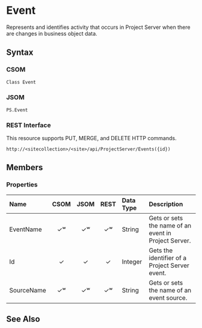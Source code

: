 [comment]: # (Name:Event)
[comment]: # (Type:Object)
[comment]: # (Status:Incomplete)
[comment]: # (GeneratedDate:2016-12-13 02:07:22Z)

# Event

Represents and identifies activity that occurs in Project Server when there are changes in business object data.



## Syntax

### CSOM

```C#
Class Event 
```
### JSOM

```
PS.Event
```
### REST Interface

This resource supports PUT, MERGE, and DELETE HTTP commands.

```
http://<sitecollection>/<site>/api/ProjectServer/Events({id})
```


## Members

### Properties

|**Name**|**CSOM**|**JSOM**|**REST**|**Data Type**|**Description**|
|:-----|:-----:|:-----:|:-----:|:-----|:-----|
|EventName|&#x2713;&#x02B7;|&#x2713;&#x02B7;|&#x2713;&#x02B7;|String|Gets or sets the name of an event in Project Server.|
|Id|&#x2713;|&#x2713;|&#x2713;|Integer|Gets the identifier of a Project Server event.|
|SourceName|&#x2713;&#x02B7;|&#x2713;&#x02B7;|&#x2713;&#x02B7;|String|Gets or sets the name of an event source.|






## See Also
